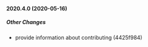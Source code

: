 #### 2020.4.0 (2020-05-16)

##### Other Changes

*  provide information about contributing (4425f984)

